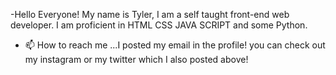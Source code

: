 -Hello Everyone! My name is Tyler, I am a self taught front-end web developer. I am proficient in HTML CSS JAVA SCRIPT and some Python.
- 📫 How to reach me ...I posted my email in the profile! you can check out my instagram or my twitter which I also posted above!

<!---
TyLive52/TyLive52 is a ✨ special ✨ repository because its `README.md` (this file) appears on your GitHub profile.
You can click the Preview link to take a look at your changes.
--->
